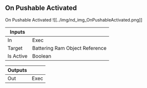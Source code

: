 ## On Pushable Activated
On Pushable Activated
![[../img/nd_img_OnPushableActivated.png]]

|Inputs||
|--|--|
| In | Exec |
| Target | Battering Ram Object Reference |
| Is Active | Boolean |

|Outputs||
|--|--|
| Out | Exec |
